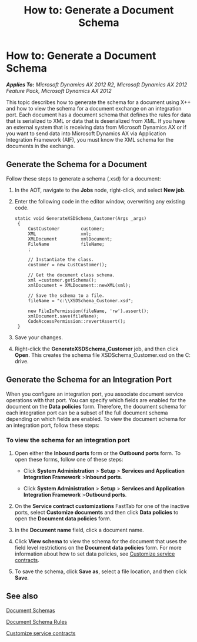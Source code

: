 ﻿---
title: 'How to: Generate a Document Schema'
TOCTitle: 'How to: Generate a Document Schema'
ms:assetid: 8eb8ac27-5bc1-475f-a186-adf9c467b55e
ms:mtpsurl: https://technet.microsoft.com/en-us/library/Bb496531(v=AX.60)
ms:contentKeyID: 35246490
ms.date: 11/07/2012
mtps_version: v=AX.60
---

# How to: Generate a Document Schema 


_**Applies To:** Microsoft Dynamics AX 2012 R2, Microsoft Dynamics AX 2012 Feature Pack, Microsoft Dynamics AX 2012_

This topic describes how to generate the schema for a document using X++ and how to view the schema for a document exchange on an integration port. Each document has a document schema that defines the rules for data that is serialized to XML or data that is deserialized from XML. If you have an external system that is receiving data from Microsoft Dynamics AX or if you want to send data into Microsoft Dynamics AX via Application Integration Framework (AIF), you must know the XML schema for the documents in the exchange.

## Generate the Schema for a Document

Follow these steps to generate a schema (.xsd) for a document:

1.  In the AOT, navigate to the **Jobs** node, right-click, and select **New job**.

2.  Enter the following code in the editor window, overwriting any existing code.
    
       ```X++
       static void GenerateXSDSchema_Customer(Args _args)
        {
            CustCustomer        customer;
            XML                 xml;
            XMLDocument         xmlDocument;
            FileName            fileName;
            ;
        
            // Instantiate the class.
            customer = new CustCustomer();
        
            // Get the document class schema.
            xml =customer.getSchema();
            xmlDocument = XMLDocument::newXML(xml);
        
            // Save the schema to a file.
            fileName = "c:\\XSDSchema_Customer.xsd";
        
            new FileIoPermission(fileName, 'rw').assert();
            xmlDocument.save(fileName);
            CodeAccessPermission::revertAssert();
        }
       ```

3.  Save your changes.

4.  Right-click the **GenerateXSDSchema\_Customer** job, and then click **Open**. This creates the schema file XSDSchema\_Customer.xsd on the C: drive.

## Generate the Schema for an Integration Port

When you configure an integration port, you associate document service operations with that port. You can specify which fields are enabled for the document on the **Data policies** form. Therefore, the document schema for each integration port can be a subset of the full document schema depending on which fields are enabled. To view the document schema for an integration port, follow these steps:

### To view the schema for an integration port

1.  Open either the **Inbound ports** form or the **Outbound ports** form. To open these forms, follow one of these steps:
    
      - Click **System Administration** \> **Setup** \> **Services and Application Integration Framework** \>**Inbound ports**.
    
      - Click **System Administration** \> **Setup** \> **Services and Application Integration Framework** \>**Outbound ports**.

2.  On the **Service contract customizations** FastTab for one of the inactive ports, select **Customize documents** and then click **Data policies** to open the **Document data policies** form.

3.  In the **Document name** field, click a document name.

4.  Click **View schema** to view the schema for the document that uses the field level restrictions on the **Document data policies** form. For more information about how to set data policies, see [Customize service contracts](customize-service-contracts.md).

5.  To save the schema, click **Save as**, select a file location, and then click **Save**.

## See also

[Document Schemas](document-schemas.md)

[Document Schema Rules](document-schema-rules.md)

[Customize service contracts](customize-service-contracts.md)


